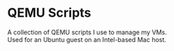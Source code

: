 # QEMU Scripts

A collection of QEMU scripts I use to manage my VMs.  
Used for an Ubuntu guest on an Intel-based Mac host.
